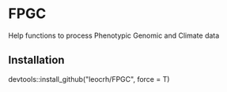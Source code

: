 # FPGC
Help functions to process Phenotypic Genomic and Climate data

## Installation
devtools::install_github("leocrh/FPGC", force = T)

